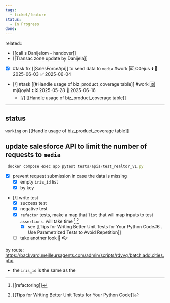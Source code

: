 ```yaml
---
tags:
  - ticket/feature
status:
  - In Progress
done:
---
```


related:: 
- [[call s Danijelom - handover]]
- [[Transac zone update by Danijela]]

- [x] #task fix [[SalesForceApi]] to send data to `media` #work 🆔 O0ejus ⏫ 📅 2025-06-03 ✅ 2025-06-04
- [/] #task [[#Handle usage of biz_product_coverage table]] #work 🆔 mjQoyM ⏫ ⏳ 2025-05-28 📅 2025-06-16
	- [/] [[Handle usage of biz_product_coverage table]]
___
## status

`working` on [[Handle usage of biz_product_coverage table]]

## update salesforce API to limit the number of requests to `media`

```js
 docker compose exec app pytest tests/apis/test_realtor_v1.py
```

- [x]  prevent request submission in case the data is missing
	- [x] empty `iris_id` list
	- [x] by key
- [/] write test
	- [x] success test
	- [x] negative test 
	- [x] `refactor` tests, make a map that `list` that will map inputs to test `assertions`. will take time [^2]  [^3]
		- [x] see [[Tips for Writing Better Unit Tests for Your Python Code#6 . Use Parametrized Tests to Avoid Repetition]]
	- [ ] take another look 👀 👓

by route: https://backyard.meilleursagents.com/admin/scripts/rdvvq/batch.add.cities.php


- the `iris_id` is the same as the 



[^1]: [[foreign key]]
[^2]: [[refactoring]]
[^3]: [[Tips for Writing Better Unit Tests for Your Python Code]]